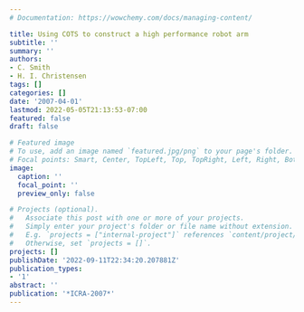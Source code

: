 ```yaml
---
# Documentation: https://wowchemy.com/docs/managing-content/

title: Using COTS to construct a high performance robot arm
subtitle: ''
summary: ''
authors:
- C. Smith
- H. I. Christensen
tags: []
categories: []
date: '2007-04-01'
lastmod: 2022-05-05T21:13:53-07:00
featured: false
draft: false

# Featured image
# To use, add an image named `featured.jpg/png` to your page's folder.
# Focal points: Smart, Center, TopLeft, Top, TopRight, Left, Right, BottomLeft, Bottom, BottomRight.
image:
  caption: ''
  focal_point: ''
  preview_only: false

# Projects (optional).
#   Associate this post with one or more of your projects.
#   Simply enter your project's folder or file name without extension.
#   E.g. `projects = ["internal-project"]` references `content/project/deep-learning/index.md`.
#   Otherwise, set `projects = []`.
projects: []
publishDate: '2022-09-11T22:34:20.207881Z'
publication_types:
- '1'
abstract: ''
publication: '*ICRA-2007*'
---
```

